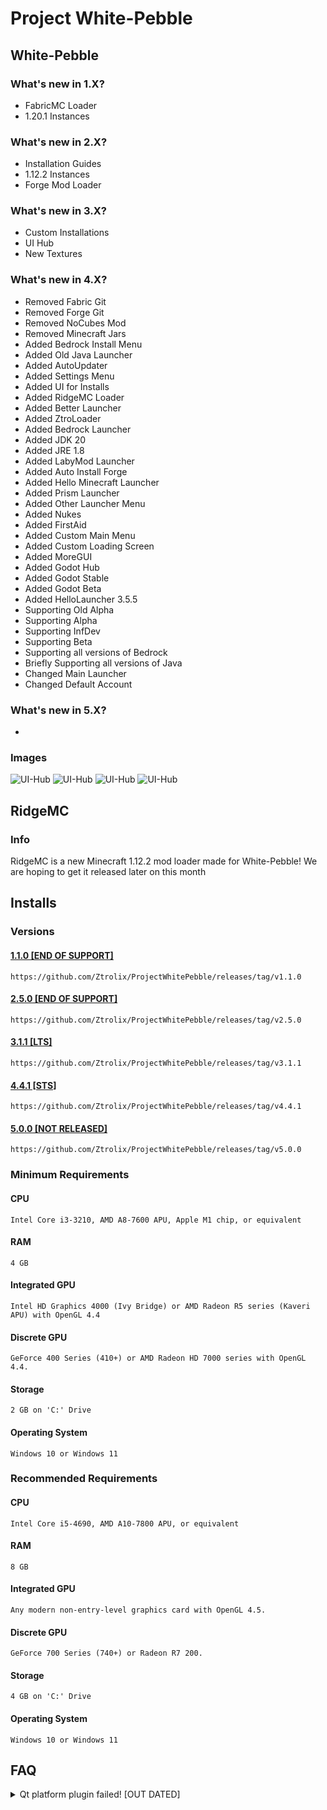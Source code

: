 # Project White-Pebble



## White-Pebble


### What's new in 1.X?

- FabricMC Loader
- 1.20.1 Instances

### What's new in 2.X?

- Installation Guides
- 1.12.2 Instances
- Forge Mod Loader

### What's new in 3.X?

- Custom Installations
- UI Hub
- New Textures

### What's new in 4.X?

- Removed Fabric Git
- Removed Forge Git
- Removed NoCubes Mod
- Removed Minecraft Jars
- Added Bedrock Install Menu
- Added Old Java Launcher
- Added AutoUpdater
- Added Settings Menu
- Added UI for Installs
- Added RidgeMC Loader
- Added Better Launcher
- Added ZtroLoader
- Added Bedrock Launcher
- Added JDK 20
- Added JRE 1.8
- Added LabyMod Launcher
- Added Auto Install Forge
- Added Hello Minecraft Launcher
- Added Prism Launcher
- Added Other Launcher Menu
- Added Nukes
- Added FirstAid
- Added Custom Main Menu
- Added Custom Loading Screen
- Added MoreGUI
- Added Godot Hub
- Added Godot Stable
- Added Godot Beta
- Added HelloLauncher 3.5.5
- Supporting Old Alpha 
- Supporting Alpha
- Supporting InfDev
- Supporting Beta
- Supporting all versions of Bedrock
- Briefly Supporting all versions of Java
- Changed Main Launcher
- Changed Default Account

### What's new in 5.X?

-

### Images

![UI-Hub](https://github.com/Ztrolix/ProjectWhitePebble/blob/main/ui-hub.png?raw=true)
![UI-Hub](https://github.com/Ztrolix/ProjectWhitePebble/blob/main/java.png?raw=true)
![UI-Hub](https://github.com/Ztrolix/ProjectWhitePebble/blob/main/old-java.png?raw=true)
![UI-Hub](https://github.com/Ztrolix/ProjectWhitePebble/blob/main/bedrock.png?raw=true)

## RidgeMC
### Info
RidgeMC is a new Minecraft 1.12.2 mod loader made for White-Pebble!
We are hoping to get it released later on this month

## Installs

### Versions
#### [1.1.0 [END OF SUPPORT]](https://github.com/Ztrolix/ProjectWhitePebble/releases/tag/v1.1.0)
    https://github.com/Ztrolix/ProjectWhitePebble/releases/tag/v1.1.0
#### [2.5.0 [END OF SUPPORT]](https://github.com/Ztrolix/ProjectWhitePebble/releases/tag/v2.5.0)
    https://github.com/Ztrolix/ProjectWhitePebble/releases/tag/v2.5.0
#### [3.1.1 [LTS]](https://github.com/Ztrolix/ProjectWhitePebble/releases/tag/v3.1.1)
    https://github.com/Ztrolix/ProjectWhitePebble/releases/tag/v3.1.1
#### [4.4.1 [STS]](https://github.com/Ztrolix/ProjectWhitePebble/releases/tag/v4.4.1)
    https://github.com/Ztrolix/ProjectWhitePebble/releases/tag/v4.4.1
#### [5.0.0 [NOT RELEASED]](https://github.com/Ztrolix/ProjectWhitePebble/releases/tag/v5.0.0)
    https://github.com/Ztrolix/ProjectWhitePebble/releases/tag/v5.0.0

### Minimum Requirements	

#### CPU
    Intel Core i3-3210, AMD A8-7600 APU, Apple M1 chip, or equivalent
#### RAM
    4 GB
#### Integrated GPU
    Intel HD Graphics 4000 (Ivy Bridge) or AMD Radeon R5 series (Kaveri APU) with OpenGL 4.4
#### Discrete GPU   
    GeForce 400 Series (410+) or AMD Radeon HD 7000 series with OpenGL 4.4.
#### Storage
    2 GB on 'C:' Drive
#### Operating System
    Windows 10 or Windows 11

### Recommended Requirements	

#### CPU
    Intel Core i5-4690, AMD A10-7800 APU, or equivalent
#### RAM
    8 GB
#### Integrated GPU
    Any modern non-entry-level graphics card with OpenGL 4.5.
#### Discrete GPU   
    GeForce 700 Series (740+) or Radeon R7 200.
#### Storage
    4 GB on 'C:' Drive
#### Operating System
    Windows 10 or Windows 11

## FAQ

<details>
<summary>Qt platform plugin failed! [OUT DATED]</summary>

##### Output
This application failed to start because it could not find or load the Qt platform plugin "windows"

Reinstalling the application may fix this problem.

![Photo](https://github.com/Ztrolix/ProjectWhitePebble/blob/main/qtfailed.png?raw=true)

#### How to fix

##### Way 1
1. Uninstall Project White-Pebble
2. Reinstall Project White-Pebble

> if all of these options fail for you wou will have to go to "Other Launchers" in the hub.

</details>
